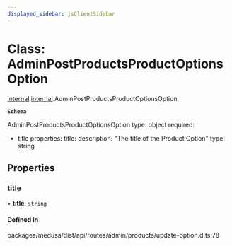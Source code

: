 ```yaml
---
displayed_sidebar: jsClientSidebar
---
```


# Class: AdminPostProductsProductOptionsOption

[internal](../modules/internal-8.md).[internal](../modules/internal-8.internal.md).AdminPostProductsProductOptionsOption

**`Schema`**

AdminPostProductsProductOptionsOption
type: object
required:
  - title
properties:
  title:
    description: "The title of the Product Option"
    type: string

## Properties

### title

• **title**: `string`

#### Defined in

packages/medusa/dist/api/routes/admin/products/update-option.d.ts:78
